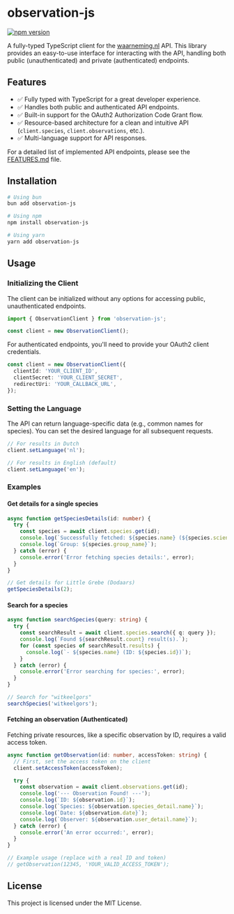 # observation-js

[![npm version](https://badge.fury.io/js/observation-js.svg)](https://badge.fury.io/js/observation-js)

A fully-typed TypeScript client for the [waarneming.nl](https://waarneming.nl/api/docs/) API. This library provides an easy-to-use interface for interacting with the API, handling both public (unauthenticated) and private (authenticated) endpoints.

## Features

- ✅ Fully typed with TypeScript for a great developer experience.
- ✅ Handles both public and authenticated API endpoints.
- ✅ Built-in support for the OAuth2 Authorization Code Grant flow.
- ✅ Resource-based architecture for a clean and intuitive API (`client.species`, `client.observations`, etc.).
- ✅ Multi-language support for API responses.

For a detailed list of implemented API endpoints, please see the [FEATURES.md](./FEATURES.md) file.

## Installation

```bash
# Using bun
bun add observation-js

# Using npm
npm install observation-js

# Using yarn
yarn add observation-js
```

## Usage

### Initializing the Client

The client can be initialized without any options for accessing public, unauthenticated endpoints.

```typescript
import { ObservationClient } from 'observation-js';

const client = new ObservationClient();
```

For authenticated endpoints, you'll need to provide your OAuth2 client credentials.

```typescript
const client = new ObservationClient({
  clientId: 'YOUR_CLIENT_ID',
  clientSecret: 'YOUR_CLIENT_SECRET',
  redirectUri: 'YOUR_CALLBACK_URL',
});
```

### Setting the Language

The API can return language-specific data (e.g., common names for species). You can set the desired language for all subsequent requests.

```typescript
// For results in Dutch
client.setLanguage('nl');

// For results in English (default)
client.setLanguage('en');
```

### Examples

#### Get details for a single species

```typescript
async function getSpeciesDetails(id: number) {
  try {
    const species = await client.species.get(id);
    console.log(`Successfully fetched: ${species.name} (${species.scientific_name})`);
    console.log(`Group: ${species.group_name}`);
  } catch (error) {
    console.error('Error fetching species details:', error);
  }
}

// Get details for Little Grebe (Dodaars)
getSpeciesDetails(2);
```

#### Search for a species

```typescript
async function searchSpecies(query: string) {
  try {
    const searchResult = await client.species.search({ q: query });
    console.log(`Found ${searchResult.count} result(s).`);
    for (const species of searchResult.results) {
      console.log(`- ${species.name} (ID: ${species.id})`);
    }
  } catch (error) {
    console.error('Error searching for species:', error);
  }
}

// Search for "witkeelgors"
searchSpecies('witkeelgors');
```

#### Fetching an observation (Authenticated)

Fetching private resources, like a specific observation by ID, requires a valid access token.

```typescript
async function getObservation(id: number, accessToken: string) {
  // First, set the access token on the client
  client.setAccessToken(accessToken);

  try {
    const observation = await client.observations.get(id);
    console.log('--- Observation Found! ---');
    console.log(`ID: ${observation.id}`);
    console.log(`Species: ${observation.species_detail.name}`);
    console.log(`Date: ${observation.date}`);
    console.log(`Observer: ${observation.user_detail.name}`);
  } catch (error) {
    console.error('An error occurred:', error);
  }
}

// Example usage (replace with a real ID and token)
// getObservation(12345, 'YOUR_VALID_ACCESS_TOKEN');
```

## License

This project is licensed under the MIT License.
